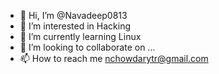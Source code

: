 - 👋 Hi, I’m @Navadeep0813
- 👀 I’m interested in Hacking
- 🌱 I’m currently learning Linux
- 💞️ I’m looking to collaborate on ...
- 📫 How to reach me nchowdarytr@gmail.com

<!---
Navadeep0813/Navadeep0813 is a ✨ special ✨ repository because its `README.md` (this file) appears on your GitHub profile.
You can click the Preview link to take a look at your changes.
--->
